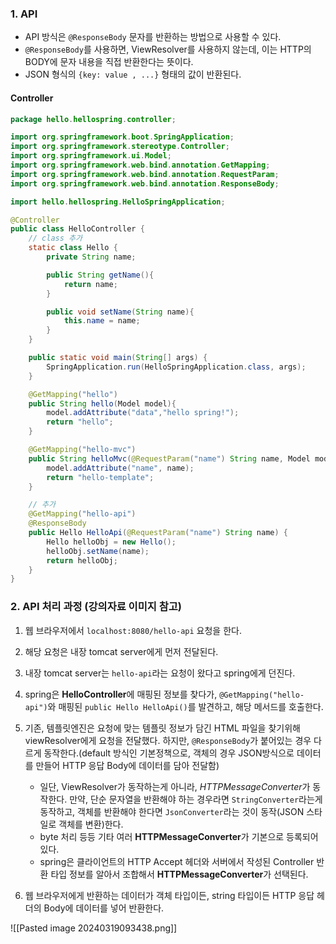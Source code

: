 ### 1. API

- API 방식은 `@ResponseBody` 문자를 반환하는 방법으로 사용할 수 있다.
- `@ResponseBody`를 사용하면, ViewResolver를 사용하지 않는데, 이는 HTTP의 BODY에 문자 내용을 직접 반환한다는 뜻이다.
- JSON 형식의 `{key: value , ...}` 형태의 값이 반환된다.


#### Controller

```java
package hello.hellospring.controller;

import org.springframework.boot.SpringApplication;
import org.springframework.stereotype.Controller;
import org.springframework.ui.Model;
import org.springframework.web.bind.annotation.GetMapping;
import org.springframework.web.bind.annotation.RequestParam;
import org.springframework.web.bind.annotation.ResponseBody;

import hello.hellospring.HelloSpringApplication;

@Controller
public class HelloController {
    // class 추가
    static class Hello {
        private String name;

        public String getName(){
            return name;
        }

        public void setName(String name){
            this.name = name;
        }
    }

    public static void main(String[] args) {
		SpringApplication.run(HelloSpringApplication.class, args);
	}

    @GetMapping("hello")
    public String hello(Model model){
        model.addAttribute("data","hello spring!");
        return "hello";
    }

    @GetMapping("hello-mvc")
    public String helloMvc(@RequestParam("name") String name, Model model){
        model.addAttribute("name", name);
        return "hello-template";
    }

    // 추가
    @GetMapping("hello-api")
    @ResponseBody
    public Hello HelloApi(@RequestParam("name") String name) {
        Hello helloObj = new Hello();
        helloObj.setName(name);
        return helloObj;
    }
}

```


### 2. API 처리 과정 (강의자료 이미지 참고)

1. 웹 브라우저에서 `localhost:8080/hello-api` 요청을 한다.
2. 해당 요청은 내장 tomcat server에게 먼저 전달된다.
3. 내장 tomcat server는 `hello-api`라는 요청이 왔다고 spring에게 던진다.
4. spring은 **HelloController**에 매핑된 정보를 찾다가, `@GetMapping("hello-api")`와 매핑된 `public Hello HelloApi()`를 발견하고, 해당 메서드를 호출한다.
5. 기존, 템플릿엔진은 요청에 맞는 템플릿 정보가 담긴 HTML 파일을 찾기위해 viewResolver에게 요청을 전달했다. 하지만, `@ResponseBody`가 붙어있는 경우 다르게 동작한다.(default 방식인 기본정책으로, 객체의 경우 JSON방식으로 데이터를 만들어 HTTP 응답 Body에 데이터를 담아 전달함)

   - 일단, ViewResolver가 동작하는게 아니라, *HTTPMessageConverter*가 동작한다. 만약, 단순 문자열을 반환해야 하는 경우라면 `StringConverter`라는게 동작하고, 객체를 반환해야 한다면 `JsonConverter`라는 것이 동작(JSON 스타일로 객체를 변환)한다.
   - byte 처리 등등 기타 여러 **HTTPMessageConverter**가 기본으로 등록되어 있다.
   - spring은 클라이언트의 HTTP Accept 헤더와 서버에서 작성된 Controller 반환 타입 정보를 알아서 조합해서 **HTTPMessageConverter**가 선택된다.

6. 웹 브라우저에게 반환하는 데이터가 객체 타입이든, string 타입이든 HTTP 응답 헤더의 Body에 데이터를 넣어 반환한다.

![[Pasted image 20240319093438.png]]